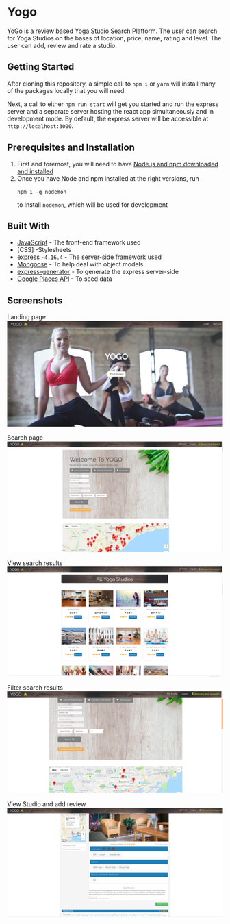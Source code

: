 # Yogo

YoGo is a review based Yoga Studio Search Platform. The user can search for Yoga Studios on the bases of location, price, name, rating and level. The user can add, review and rate a studio. 

## Getting Started

After cloning this repository, a simple call to `npm i` or `yarn` will install many of the packages locally that you will need.

Next, a call to either `npm run start`  will get you started and run the express server and a separate server hosting the react app simultaneously and in development mode. By default, the express server will be accessible at `http://localhost:3000`.

## Prerequisites and Installation

1. First and foremost, you will need to have [Node.js and npm downloaded and installed](https://nodejs.org/en/download/)
2. Once you have Node and npm installed at the right versions, run
    ```
    npm i -g nodemon
    ```
    to install `nodemon`, which will be used for development

## Built With

* [JavaScript](https://www.javascript.com/) - The front-end framework used
* [CSS] -Stylesheets
* [express `~4.16.4`](https://expressjs.com/en/4x/api.html) - The server-side framework used
* [Mongoose](http://mongoosejs.com/) - To help deal with object models
* [express-generator](https://expressjs.com/en/starter/generator.html) - To generate the express server-side
* [Google Places API](https://developers.google.com/places/web-service/search) - To seed data

## Screenshots
Landing page
!["Landing_page"](https://github.com/suganthi05/ReviewBasedSearch-Yogo/blob/master/Screenshots/Landing_page1.png?raw=true)

Search page
!["Search_page"](https://github.com/suganthi05/ReviewBasedSearch-Yogo/blob/master/Screenshots/Home_page2.png?raw=true)

View search results
!["View_Results"](https://github.com/suganthi05/ReviewBasedSearch-Yogo/blob/master/Screenshots/View_results3.png?raw=true)

Filter search results
!["Filter_search"](https://github.com/suganthi05/ReviewBasedSearch-Yogo/blob/master/Screenshots/Filter_search4.png?raw=true)

View Studio and add review
!["Studio_page"](https://github.com/suganthi05/ReviewBasedSearch-Yogo/blob/master/Screenshots/View_studio6.png?raw=true)
